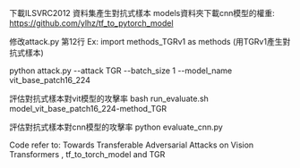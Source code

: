 下載ILSVRC2012 資料集產生對抗式樣本
models資料夾下載cnn模型的權重:
https://github.com/ylhz/tf_to_pytorch_model

修改attack.py 第12行
Ex: import methods_TGRv1 as  methods (用TGRv1產生對抗式樣本) 

python attack.py --attack TGR --batch_size 1 --model_name vit_base_patch16_224

評估對抗式樣本對vit模型的攻擊率
bash run_evaluate.sh model_vit_base_patch16_224-method_TGR

評估對抗式樣本對cnn模型的攻擊率
python evaluate_cnn.py

Code refer to: Towards Transferable Adversarial Attacks on Vision Transformers , tf_to_torch_model and TGR
